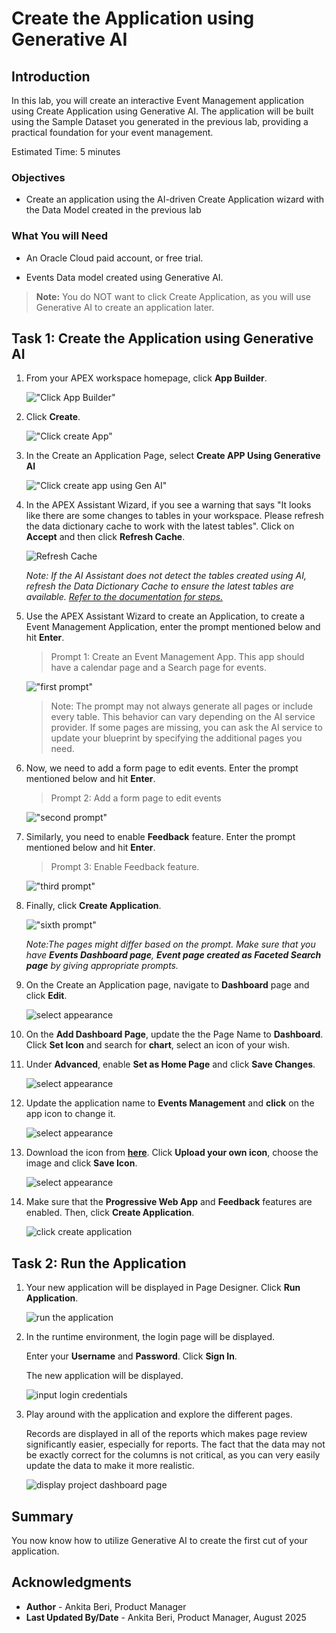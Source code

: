 # Create the Application using Generative AI

## Introduction

In this lab, you will create an interactive Event Management application using Create Application using Generative AI. The application will be built using the Sample Dataset you generated in the previous lab, providing a practical foundation for your event management.

Estimated Time: 5 minutes

### Objectives

- Create an application using the AI-driven Create Application wizard with the Data Model created in the previous lab

### What You will Need

- An Oracle Cloud paid account, or free trial.

- Events Data model created using Generative AI.

>**Note:** You do NOT want to click Create Application, as you will use Generative AI to create an application later.

## Task 1: Create the Application using Generative AI

1. From your APEX workspace homepage, click **App Builder**.

    !["Click App Builder"](images/ai-app-builder.png "")

2. Click **Create**.

    !["Click create App"](images/create-new-app.png "")

3. In the Create an Application Page, select **Create APP Using Generative AI**

    !["Click create app using Gen AI"](images/create-app-using-gen-ai.png "")

4. In the APEX Assistant Wizard, if you see a warning that says "It looks like there are some changes to tables in your workspace. Please refresh the data dictionary cache to work with the latest tables". Click on **Accept** and then click **Refresh Cache**.

    ![Refresh Cache](images/refresh-cache.png "")

    *Note: If the AI Assistant does not detect the tables created using AI, refresh the Data Dictionary Cache to ensure the latest tables are available. [Refer to the documentation for steps.](https://docs.oracle.com/en/database/oracle/apex/24.2/aeadm/accessing-data-dictionary-cache-from-administration-services.html#GUID-E398AC8D-2054-4B10-A49C-E6AD49DCF78F)*

5. Use the APEX Assistant Wizard to create an Application, to create a Event Management Application, enter the prompt mentioned below and hit **Enter**.

    >Prompt 1:
    >Create an Event Management App. This app should have a calendar page and a Search page for events.

    !["first prompt"](images/app-prompt.png "")

    > Note: The prompt may not always generate all pages or include every table. This behavior can vary depending on the AI service provider. If some pages are missing, you can ask the AI service to update your blueprint by specifying the additional pages you need.

6. Now, we need to add a form page to edit events. Enter the prompt mentioned below and hit **Enter**.

    >Prompt 2:
    >Add a form page to edit events

    !["second prompt"](images/edit-form.png "")

7. Similarly, you need to enable **Feedback** feature. Enter the prompt mentioned below and hit **Enter**.

    >Prompt 3:
    >Enable Feedback feature.

    !["third prompt"](images/enable-feedback.png "")

8. Finally, click **Create Application**.

    !["sixth prompt"](images/create-new-appp.png "")

    *Note:The pages might differ based on the prompt. Make sure that you have **Events Dashboard page**, **Event page created as Faceted Search page** by giving appropriate prompts.*

9. On the Create an Application page, navigate to **Dashboard** page and click **Edit**.

    ![select appearance](images/edit-dash.png " ")

10. On the **Add Dashboard Page**, update the the Page Name to **Dashboard**. Click **Set Icon** and search for **chart**, select an icon of your wish.

11. Under **Advanced**, enable **Set as Home Page** and click **Save Changes**.

    ![select appearance](images/update-dash.png " ")

12. Update the application name to **Events Management** and **click** on the app icon to change it.

    ![select appearance](images/set-icon.png " ")

13. Download the icon from **[here](https://c4u04.objectstorage.us-ashburn-1.oci.customer-oci.com/p/EcTjWk2IuZPZeNnD_fYMcgUhdNDIDA6rt9gaFj_WZMiL7VvxPBNMY60837hu5hga/n/c4u04/b/livelabsfiles/o/labfiles%2FAICAMP.png)**.
Click **Upload your own icon**, choose the image and click **Save Icon**.

    ![select appearance](images/save-icon.png " ")

14. Make sure that the **Progressive Web App** and **Feedback** features are enabled. Then, click **Create Application**.

    ![click create application](images/create-event-app.png " ")

## Task 2: Run the Application

1. Your new application will be displayed in Page Designer. Click **Run Application**.

    ![run the application](images/run-appp.png " ")

2. In the runtime environment, the login page will be displayed.

    Enter your **Username** and **Password**. Click **Sign In**.

    The new application will be displayed.

    ![input login credentials](images/login-detail.png " ")

3. Play around with the application and explore the different pages.

    Records are displayed in all of the reports which makes page review significantly easier, especially for reports. The fact that the data may not be exactly correct for the columns is not critical, as you can very easily update the data to make it more realistic.

    ![display project dashboard page](images/event-dashboard.png " ")

## Summary

You now know how to utilize Generative AI to create the first cut of your application.

## Acknowledgments

- **Author** - Ankita Beri, Product Manager
- **Last Updated By/Date** - Ankita Beri, Product Manager, August 2025
